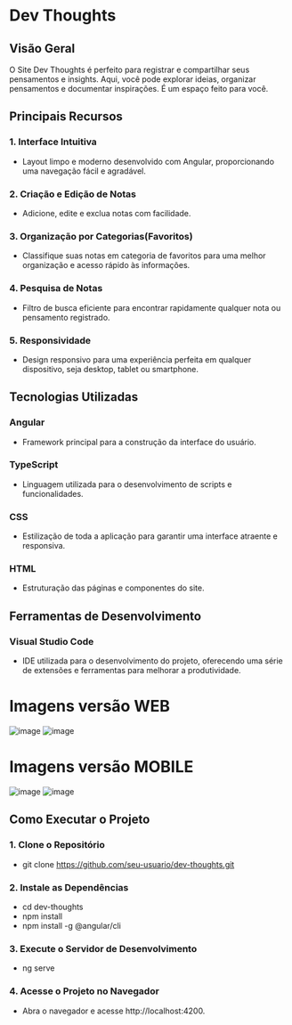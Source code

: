 # Dev Thoughts

## Visão Geral

O Site Dev Thoughts é perfeito para registrar e compartilhar seus pensamentos e insights. Aqui, você pode explorar ideias, organizar pensamentos e documentar inspirações. É um espaço feito para você.

## Principais Recursos
### 1. Interface Intuitiva
- Layout limpo e moderno desenvolvido com Angular, proporcionando uma navegação fácil e agradável.

### 2. Criação e Edição de Notas
- Adicione, edite e exclua notas com facilidade.

### 3. Organização por Categorias(Favoritos)
- Classifique suas notas em categoria de favoritos para uma melhor organização e acesso rápido às informações.

### 4. Pesquisa de Notas
- Filtro de busca eficiente para encontrar rapidamente qualquer nota ou pensamento registrado.

### 5. Responsividade
- Design responsivo para uma experiência perfeita em qualquer dispositivo, seja desktop, tablet ou smartphone.

## Tecnologias Utilizadas
### Angular
- Framework principal para a construção da interface do usuário.

### TypeScript
- Linguagem utilizada para o desenvolvimento de scripts e funcionalidades.

### CSS
- Estilização de toda a aplicação para garantir uma interface atraente e responsiva.

### HTML
- Estruturação das páginas e componentes do site.

## Ferramentas de Desenvolvimento
### Visual Studio Code
- IDE utilizada para o desenvolvimento do projeto, oferecendo uma série de extensões e ferramentas para melhorar a produtividade.

# Imagens versão WEB
![image](https://github.com/eduardoaalmeidaa/DevThoughts/assets/89856553/09375204-52b9-4733-b8f8-882132637628)
![image](https://github.com/eduardoaalmeidaa/DevThoughts/assets/89856553/76187c10-185f-41ca-9e95-7ce387090098)

# Imagens versão MOBILE
![image](https://github.com/eduardoaalmeidaa/DevThoughts/assets/89856553/fd2969c9-d592-4a53-8a5c-b6270badf92f)
![image](https://github.com/eduardoaalmeidaa/DevThoughts/assets/89856553/576ce52e-994e-4ff5-80b5-b1ff5799b927)

## Como Executar o Projeto
### 1. Clone o Repositório
- git clone https://github.com/seu-usuario/dev-thoughts.git

### 2. Instale as Dependências
- cd dev-thoughts
- npm install
- npm install -g @angular/cli

### 3. Execute o Servidor de Desenvolvimento
- ng serve

### 4. Acesse o Projeto no Navegador
- Abra o navegador e acesse http://localhost:4200.







